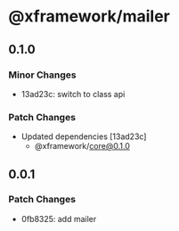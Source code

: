 # @xframework/mailer

## 0.1.0

### Minor Changes

- 13ad23c: switch to class api

### Patch Changes

- Updated dependencies [13ad23c]
  - @xframework/core@0.1.0

## 0.0.1

### Patch Changes

- 0fb8325: add mailer
